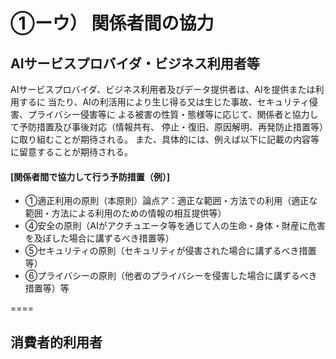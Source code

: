 # ①ーウ） 関係者間の協力

## AIサービスプロバイダ・ビジネス利用者等

AIサービスプロバイダ、ビジネス利用者及びデータ提供者は、AIを提供または利用するに
当たり、AIの利活用により生じ得る又は生じた事故、セキュリティ侵害、プライバシー侵害等に
よる被害の性質・態様等に応じて、関係者と協力して予防措置及び事後対応（情報共有、
停止・復旧、原因解明、再発防止措置等）に取り組むことが期待される。
また、具体的には、例えば以下に記載の内容等に留意することが期待される。

#### [関係者間で協力して行う予防措置（例）]
* ①適正利用の原則（本原則）論点ア：適正な範囲・方法での利用（適正な範囲・方法による利用のための情報の相互提供等）
* ④安全の原則（AIがアクチュエータ等を通じて人の生命・身体・財産に危害を及ぼした場合に講ずるべき措置等）
* ⑤セキュリティの原則（セキュリティが侵害された場合に講ずるべき措置等）
* ⑥プライバシーの原則（他者のプライバシーを侵害した場合に講ずるべき措置等）等

====

## 消費者的利用者
